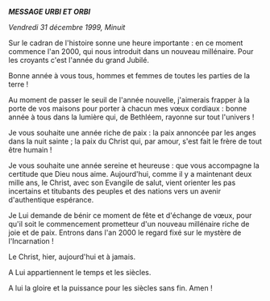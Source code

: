 ***MESSAGE URBI ET ORBI***

*Vendredi 31 décembre 1999, Minuit*

Sur le cadran de l'histoire sonne une heure importante : en ce moment commence l'an 2000, qui nous introduit dans un nouveau millénaire. Pour les croyants c'est l'année du grand Jubilé.

Bonne année à vous tous, hommes et femmes de toutes les parties de la terre !

Au moment de passer le seuil de l'année nouvelle, j'aimerais frapper à la porte de vos maisons pour porter à chacun mes vœux cordiaux : bonne année à tous dans la lumière qui, de Bethléem, rayonne sur tout l'univers !

Je vous souhaite une année riche de paix : la paix annoncée par les anges dans la nuit sainte ; la paix du Christ qui, par amour, s'est fait le frère de tout être humain !

Je vous souhaite une année sereine et heureuse : que vous accompagne la certitude que Dieu nous aime. Aujourd'hui, comme il y a maintenant deux mille ans, le Christ, avec son Evangile de salut, vient orienter les pas incertains et titubants des peuples et des nations vers un avenir d'authentique espérance.

Je Lui demande de bénir ce moment de fête et d'échange de vœux, pour qu'il soit le commencement prometteur d'un nouveau millénaire riche de joie et de paix. Entrons dans l'an 2000 le regard fixé sur le mystère de l'Incarnation !

Le Christ, hier, aujourd'hui et à jamais.

A Lui appartiennent le temps et les siècles.

A lui la gloire et la puissance pour les siècles sans fin. Amen !